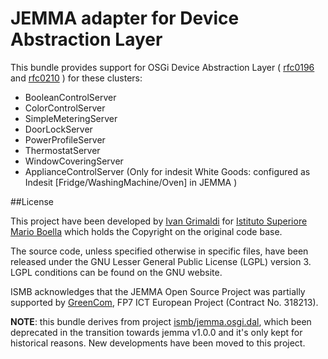 # JEMMA adapter for Device Abstraction Layer

This bundle provides support for OSGi Device Abstraction Layer ( [rfc0196](https://github.com/osgi/design/tree/master/rfcs/rfc0196) and [rfc0210](https://github.com/osgi/design/tree/master/rfcs/rfc0210/) ) for these clusters:

- BooleanControlServer
- ColorControlServer
- SimpleMeteringServer
- DoorLockServer
- PowerProfileServer
- ThermostatServer
- WindowCoveringServer
- ApplianceControlServer (Only for indesit White Goods: configured as Indesit [Fridge/WashingMachine/Oven] in JEMMA )

##License

This project have been developed by [Ivan Grimaldi](https://github.com/ivangrimaldi) for [Istituto Superiore Mario Boella](http://www.ismb.it/) which holds the Copyright on the original code base.

The source code, unless specified otherwise in specific files, have been released under the GNU Lesser General Public License (LGPL) version 3. LGPL conditions can be found on the GNU website.

ISMB acknowledges that the JEMMA Open Source Project was partially supported by [GreenCom](http://www.greencom-project.eu/), FP7 ICT European Project (Contract No. 318213).

**NOTE**: this bundle derives from project [ismb/jemma.osgi.dal](https://github.com/ismb/jemma.osgi.dal), which been deprecated in the transition towards jemma v1.0.0 and it's only kept for historical reasons. New developments have been moved to this project.
 

